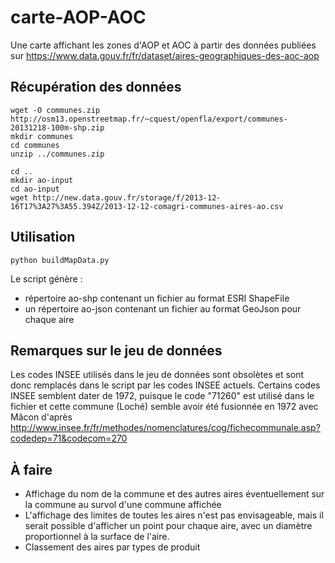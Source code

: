 carte-AOP-AOC
=============

Une carte affichant les zones d'AOP et AOC à partir des données publiées sur https://www.data.gouv.fr/fr/dataset/aires-geographiques-des-aoc-aop

Récupération des données
------------------------

    wget -O communes.zip http://osm13.openstreetmap.fr/~cquest/openfla/export/communes-20131218-100m-shp.zip
    mkdir communes
    cd communes
    unzip ../communes.zip

    cd ..
    mkdir ao-input
    cd ao-input
    wget http://new.data.gouv.fr/storage/f/2013-12-16T17%3A27%3A55.394Z/2013-12-12-comagri-communes-aires-ao.csv

Utilisation
-----------

    python buildMapData.py

Le script génère :
 * répertoire ao-shp contenant un fichier au format ESRI ShapeFile
 * un répertoire ao-json contenant un fichier au format GeoJson pour chaque aire
    
Remarques sur le jeu de données
-------------------------------

Les codes INSEE utilisés dans le jeu de données sont obsolètes et sont donc remplacés dans le script par les codes INSEE actuels. Certains codes INSEE semblent dater de 1972, puisque le code "71260" est utilisé dans le fichier et cette commune (Loché) semble avoir été fusionnée en 1972 avec Mâcon d'après http://www.insee.fr/fr/methodes/nomenclatures/cog/fichecommunale.asp?codedep=71&codecom=270

À faire
-------

 * Affichage du nom de la commune et des autres aires éventuellement sur la commune au survol d'une commune affichée
 * L'affichage des limites de toutes les aires n'est pas envisageable, mais il serait possible d'afficher un point pour chaque aire, avec un diamètre proportionnel à la surface de l'aire.
 * Classement des aires par types de produit
 